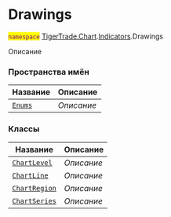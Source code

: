 
# Drawings

<mark style="color:purple;">`namespace`</mark> [TigerTrade.Chart](../../TigerTrade.Chart.md).[Indicators](../../TigerTrade.Chart/Indicators.md).Drawings

Описание


### Пространства имён
| Название | Описание |
| --- | --- |
| [`Enums`](./Drawings/Enums.md) | *Описание* |

### Классы
| Название | Описание |
| --- | --- |
| [`ChartLevel`](./Drawings/ChartLevel.cs.md) | *Описание* |
| [`ChartLine`](./Drawings/ChartLine.cs.md) | *Описание* |
| [`ChartRegion`](./Drawings/ChartRegion.cs.md) | *Описание* |
| [`ChartSeries`](./Drawings/ChartSeries.cs.md) | *Описание* |
